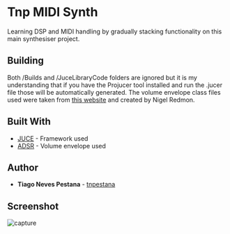 # Tnp MIDI Synth

Learning DSP and MIDI handling by gradually stacking functionality on this main synthesiser project. 

## Building

Both /Builds and /JuceLibraryCode folders are ignored but it is my understanding that if you have the Projucer tool installed and run the .jucer file those will be automatically generated. The volume envelope class files used were taken from [this website](http://www.earlevel.com/main/2013/06/03/envelope-generators-adsr-code/) and created by Nigel Redmon.
## Built With

* [JUCE](https://juce.com/) - Framework used
* [ADSR](http://www.earlevel.com/main/2013/06/03/envelope-generators-adsr-code/) - Volume envelope used

## Author

* **Tiago Neves Pestana** - [tnpestana](https://github.com/tnpestana)

## Screenshot

![capture](https://user-images.githubusercontent.com/22794411/63655018-666f0480-c77a-11e9-8094-c813387d1dac.png)
